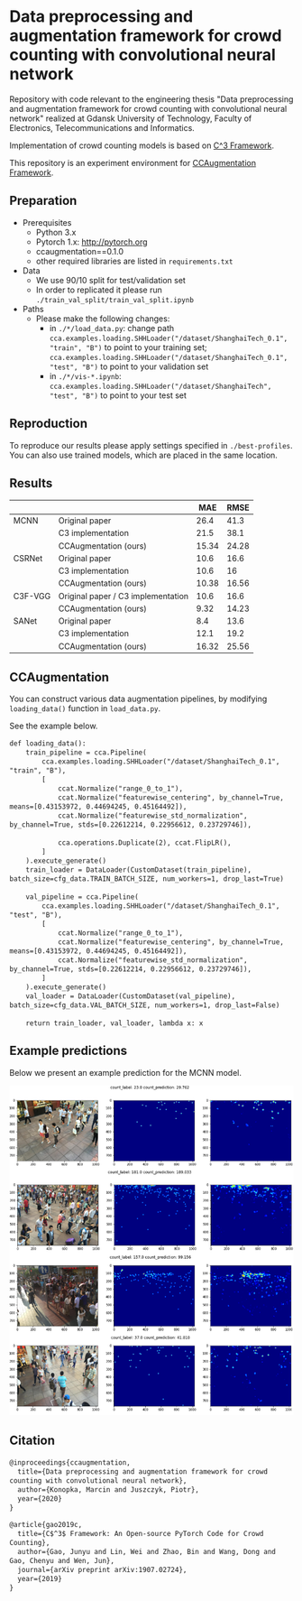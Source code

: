 # Data preprocessing and augmentation framework for crowd counting with convolutional neural network

Repository with code relevant to the engineering thesis "Data preprocessing and augmentation framework for crowd counting with convolutional neural network" realized at Gdansk University of Technology, Faculty of Electronics, Telecommunications and Informatics.

Implementation of crowd counting models is based on [C^3 Framework](https://github.com/gjy3035/C-3-Framework).

This repository is an experiment environment for [CCAugmentation Framework](https://github.com/pijuszczyk/CCAugmentation).

## Preparation
- Prerequisites
  - Python 3.x
  - Pytorch 1.x: http://pytorch.org
  - ccaugmentation==0.1.0
  - other required libraries are listed in ```requirements.txt```
- Data
  - We use 90/10 split for test/validation set
  - In order to replicated it please run `./train_val_split/train_val_split.ipynb`
- Paths
  - Please make the following changes:
    - in `./*/load_data.py`: change path `cca.examples.loading.SHHLoader("/dataset/ShanghaiTech_0.1", "train", "B")` to point to your training set; `cca.examples.loading.SHHLoader("/dataset/ShanghaiTech_0.1", "test", "B")` to point to your validation set
    - in `./*/vis-*.ipynb`: `cca.examples.loading.SHHLoader("/dataset/ShanghaiTech", "test", "B")` to point to your test set

## Reproduction
 
To reproduce our results please apply settings specified in `./best-profiles`. You can also use trained models, which are placed in the same location.

## Results

|         |                                    | MAE   | RMSE  |
|---------|------------------------------------|-------|-------|
|   MCNN  | Original paper                     |  26.4 |  41.3 |
|         | C3 implementation                  |  21.5 |  38.1 |
|         | CCAugmentation (ours)              | 15.34 | 24.28 |
|  CSRNet | Original paper                     |  10.6 |  16.6 |
|         | C3 implementation                  |  10.6 |    16 |
|         | CCAugmentation (ours)              | 10.38 | 16.56 |
| C3F-VGG | Original paper / C3 implementation |  10.6 |  16.6 |
|         | CCAugmentation (ours)              |  9.32 | 14.23 |
|  SANet  | Original paper                     |   8.4 |  13.6 |
|         | C3 implementation                  |  12.1 |  19.2 |
|         | CCAugmentation (ours)              | 16.32 | 25.56 |

## CCAugmentation

You can construct various data augmentation pipelines, by modifying ```loading_data()``` function in ```load_data.py```.

See the example below.

```
def loading_data():
    train_pipeline = cca.Pipeline(
        cca.examples.loading.SHHLoader("/dataset/ShanghaiTech_0.1", "train", "B"),
        [
            ccat.Normalize("range_0_to_1"),
            ccat.Normalize("featurewise_centering", by_channel=True, means=[0.43153972, 0.44694245, 0.45164492]),
            ccat.Normalize("featurewise_std_normalization", by_channel=True, stds=[0.22612214, 0.22956612, 0.23729746]),
            
            cca.operations.Duplicate(2), ccat.FlipLR(),   
        ]
    ).execute_generate()
    train_loader = DataLoader(CustomDataset(train_pipeline), batch_size=cfg_data.TRAIN_BATCH_SIZE, num_workers=1, drop_last=True)

    val_pipeline = cca.Pipeline(
        cca.examples.loading.SHHLoader("/dataset/ShanghaiTech_0.1", "test", "B"),
        [
            ccat.Normalize("range_0_to_1"),
            ccat.Normalize("featurewise_centering", by_channel=True, means=[0.43153972, 0.44694245, 0.45164492]),
            ccat.Normalize("featurewise_std_normalization", by_channel=True, stds=[0.22612214, 0.22956612, 0.23729746]),
        ]
    ).execute_generate()
    val_loader = DataLoader(CustomDataset(val_pipeline), batch_size=cfg_data.VAL_BATCH_SIZE, num_workers=1, drop_last=False)
    
    return train_loader, val_loader, lambda x: x
```

## Example predictions

Below we present an example prediction for the MCNN model.

![img](./img/mcnn_output_15.62_23.93.png)

## Citation

```
@inproceedings{ccaugmentation,
  title={Data preprocessing and augmentation framework for crowd counting with convolutional neural network},
  author={Konopka, Marcin and Juszczyk, Piotr},
  year={2020}
}
```
```
@article{gao2019c,
  title={C$^3$ Framework: An Open-source PyTorch Code for Crowd Counting},
  author={Gao, Junyu and Lin, Wei and Zhao, Bin and Wang, Dong and Gao, Chenyu and Wen, Jun},
  journal={arXiv preprint arXiv:1907.02724},
  year={2019}
}
```
